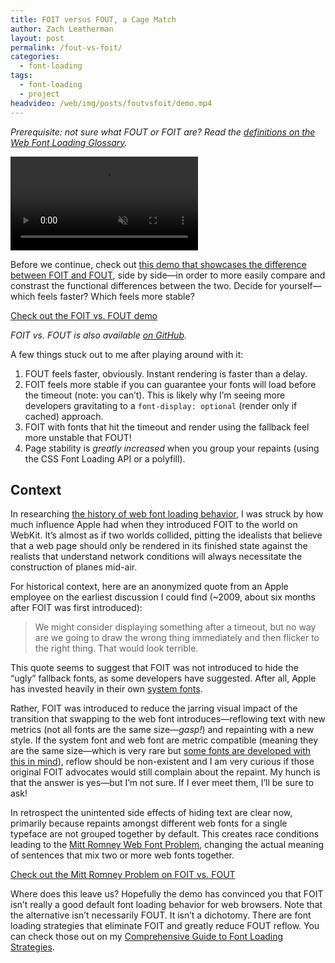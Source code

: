 ```yaml
---
title: FOIT versus FOUT, a Cage Match
author: Zach Leatherman
layout: post
permalink: /fout-vs-foit/
categories:
  - font-loading
tags:
  - font-loading
  - project
headvideo: /web/img/posts/foutvsfoit/demo.mp4
---
```


<em>Prerequisite: not sure what FOUT or FOIT are? Read the <a href="/web/webfont-glossary/#foit">definitions on the Web Font Loading Glossary</a>.</em>

<a href="/foitfout/"><video autoplay muted preload src="/web/img/posts/foutvsfoit/demo.mp4"></video></a>

Before we continue, check out <a href="/foitfout/">this demo that showcases the difference between FOIT and FOUT</a>, side by side—in order to more easily compare and constrast the functional differences between the two. Decide for yourself—which feels faster? Which feels more stable?

<p class="primarylink"><a href="/foitfout/">Check out the FOIT vs. FOUT demo</a></p>

*FOIT vs. FOUT is also available <a href="https://github.com/zachleat/foitfout">on GitHub</a>.*

A few things stuck out to me after playing around with it:

1. FOUT feels faster, obviously. Instant rendering is faster than a delay.
1. FOIT feels more stable if you can guarantee your fonts will load before the timeout (note: you can’t). This is likely why I’m seeing more developers gravitating to a `font-display: optional` (render only if cached) approach.
1. FOIT with fonts that hit the timeout and render using the fallback feel more unstable that FOUT!
1. Page stability is *greatly increased* when you group your repaints (using the CSS Font Loading API or a polyfill).

## Context

In researching <a href="/web/fout-foit-history/">the history of web font loading behavior</a>, I was struck by how much influence Apple had when they introduced FOIT to the world on WebKit. It’s almost as if two worlds collided, pitting the idealists that believe that a web page should only be rendered in its finished state against the realists that understand network conditions will always necessitate the construction of planes mid-air.

For historical context, here are an anonymized quote from an Apple employee on the earliest discussion I could find (~2009, about six months after FOIT was first introduced):

> We might consider displaying something after a timeout, but no way are we going to draw the wrong thing immediately and then flicker to the right thing.  That would look terrible.

This quote seems to suggest that FOIT was not introduced to hide the “ugly” fallback fonts, as some developers have suggested. After all, Apple has invested heavily in their own [system fonts](https://developer.apple.com/videos/play/wwdc2015/804/).

Rather, FOIT was introduced to reduce the jarring visual impact of the transition that swapping to the web font introduces—reflowing text with new metrics (not all fonts are the same size—*gasp!*) and repainting with a new style. If the system font and web font are metric compatible (meaning they are the same size—which is very rare but [some fonts are developed with this in mind](https://en.wikipedia.org/wiki/Liberation_fonts)), reflow should be non-existent and I am very curious if those original FOIT advocates would still complain about the repaint. My hunch is that the answer is yes—but I’m not sure. If I ever meet them, I’ll be sure to ask!

In retrospect the unintented side effects of hiding text are clear now, primarily because repaints amongst different web fonts for a single typeface are not grouped together by default. This creates race conditions leading to the [Mitt Romney Web Font Problem](/web/mitt-romney-webfont-problem/), changing the actual meaning of sentences that mix two or more web fonts together.

<p class="primarylink"><a href="/foitfout/#800,800,3000,3000">Check out the Mitt Romney Problem on FOIT vs. FOUT</a></p>

Where does this leave us? Hopefully the demo has convinced you that FOIT isn’t really a good default font loading behavior for web browsers. Note that the alternative isn’t necessarily FOUT. It isn’t a dichotomy. There are font loading strategies that eliminate FOIT and greatly reduce FOUT reflow. You can check those out on my <a href="/web/comprehensive-webfonts/">Comprehensive Guide to Font Loading Strategies</a>.

